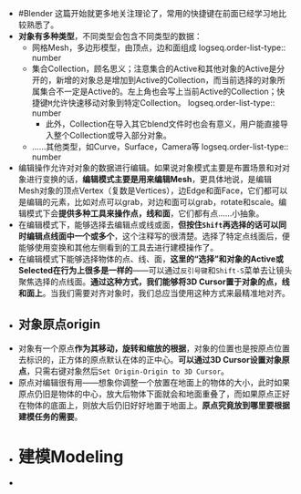 - #Blender 这篇开始就更多地关注理论了，常用的快捷键在前面已经学习地比较熟悉了。
- **对象有多种类型**，不同类型会包含不同类型的数据：
	- 网格Mesh，多边形模型，由顶点，边和面组成
	  logseq.order-list-type:: number
	- 集合Collection，顾名思义；注意集合的Active和其他对象的Active是分开的，新增的对象总是增加到Active的Collection，而当前选择的对象所属集合不一定是Active的。左上角也会写上当前Active的Collection；快捷键`M`允许快速移动对象到特定Collection。
	  logseq.order-list-type:: number
		- 此外，Collection在导入其它blend文件时也会有意义，用户能直接导入整个Collection或导入部分对象。
	- ……其他类型，如Curve，Surface，Camera等
	  logseq.order-list-type:: number
- 编辑操作允许对对象的数据进行编辑。如果说对象模式主要是布置场景和对对象进行变换的话，**编辑模式主要是用来编辑Mesh**，更具体地说，是编辑Mesh对象的顶点Vertex（复数是Vertices），边Edge和面Face，它们都可以是编辑的元素，比如对点可以grab，对边和面可以grab，rotate和scale。编辑模式下会**提供多种工具来操作点，线和面**，它们都有点……小抽象。
- 在编辑模式下，能够选择去编辑点或线或面，**但按住`Shift`再选择的话可以同时编辑点线面中一个或多个**，这个注释写的很清楚。选择了特定点线面后，便能够使用变换和其他左侧看到的工具去进行建模操作了。
- 在编辑模式下能够选择物体的点、线、面，**这里的“选择”和对象的Active或Selected在行为上很多是一样的**——可以通过`反引号键`和`Shift-S`菜单去让镜头聚焦选择的点线面。**通过这种方式，我们能够将3D Cursor置于对象的点，线和面上**。当我们需要对齐对象时，我们总应当使用这种方式来最精准地对齐。
- ## 对象原点origin
- 对象有一个原点**作为其移动，旋转和缩放的根据**，对象的位置也是按原点位置去标识的，正方体的原点默认在体的正中心。**可以通过3D Cursor设置对象原点**，只需右键对象然后`Set Origin-Origin to 3D Cursor`。
- 原点对编辑很有用——想象你调整一个放置在地面上的物体的大小，此时如果原点仍旧是物体的中心，放大后物体下面就会和地面重叠了，而如果原点正好在物体的底面上，则放大后仍旧好好地置于地面上。**原点究竟放到哪里要根据建模任务的需要**。
- # 建模Modeling
-